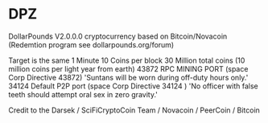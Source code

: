 DPZ
===

DollarPounds V2.0.0.0 cryptocurrency based on Bitcoin/Novacoin  (Redemtion program see dollarpounds.org/forum)



Target is the same 1 Minute
10 Coins per block
30 Million total coins   (10 million coins per light year from earth)
43872  RPC MINING PORT   (space Corp Directive 43872)  'Suntans will be worn during off-duty hours only.'
34124  Default P2P port     (space Corp Directive 34124 ) 'No officer with false teeth should attempt oral sex in zero gravity.'


Credit to the Darsek / SciFiCryptoCoin Team / Novacoin / PeerCoin / Bitcoin



